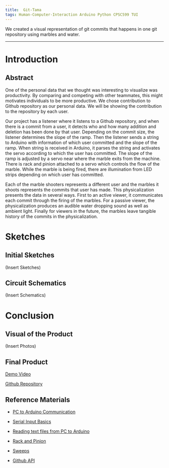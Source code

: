 ```yaml
---
title:  Git-Tama
tags: Human-Computer-Interaction Arduino Python CPSC599 TUI
---
```

We created a visual representation of git commits that happens in one git repository using marbles and water.


<!--more-->
---

# Introduction
## Abstract
One of the personal data that we thought was interesting to visualize was productivity. By comparing and competing with other teammates, this might motivates individuals to be more productive. We chose contribution to Github repository as our personal data. We will be showing the contribution to the repository by each user.

Our project has a listener where it listens to a Github repository, and when there is a commit from a user, it detects who and how many addition and deletion has been done by that user. Depending on the commit size, the listener determines the slope of the ramp. Then the listener sends a string to Arduino with information of which user committed and the slope of the ramp. When string is received in Arduino, it parses the string and activates the servo according to which the user has committed. The slope of the ramp is adjusted by a servo near where the marble exits from the machine. There is rack and pinion attached to a servo which controls the flow of the marble. While the marble is being fired, there are illumination from LED strips depending on which user has committed.

Each of the marble shooters represents a different user and the marbles it shoots represents the commits that user has made. This physicalization presents the data in several ways. First to an active viewer, it communicates each commit through the firing of the marbles. For a passive viewer, the physicalization produces an audible water dropping sound as well as ambient light. Finally for viewers in the future, the marbles leave tangible history of the commits in the physicalization.

# Sketches
## Initial Sketches
(Insert Sketches)
## Circuit Schematics
(Insert Schematics)

# Conclusion
## Visual of the Product
(Insert Photos)

## Final Product
[Demo Video](https://youtu.be/8E-YQUwtcw8)

[Github Repository](https://github.com/colinauyeung/Git-Tama)

## Reference Materials
* [PC to Arduino Communication](https://forum.arduino.cc/index.php?topic=225329.msg1810764#msg1810764)

* [Serial Input Basics](https://forum.arduino.cc/index.php?topic=396450.0)
* [Reading text files from PC to Arduino](https://forum.arduino.cc/index.php?topic=534852.0)
* [Rack and Pinion](https://www.thingiverse.com/thing:21206)
* [Sweeps](https://www.arduino.cc/en/tutorial/sweep)
* [Github API](https://developer.github.com/v3/)